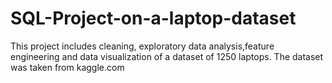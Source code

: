 # SQL-Project-on-a-laptop-dataset
This project includes cleaning, exploratory data analysis,feature engineering and data visualization of a dataset of 1250 laptops. The dataset was taken from kaggle.com
